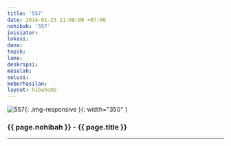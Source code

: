 ```yaml
---
title: '557'
date: 2014-01-23 11:08:00 +07:00
nohibah: '557'
inisiator: 
lokasi: 
dana: 
topik: 
lama: 
deskripsi: 
masalah: 
solusi: 
keberhasilan: 
layout: hibahcmb
---
```


![557](/static/img/hibahcmb/557.png){: .img-responsive }{: width="350" }

### {{ page.nohibah }} - {{ page.title }}

---
